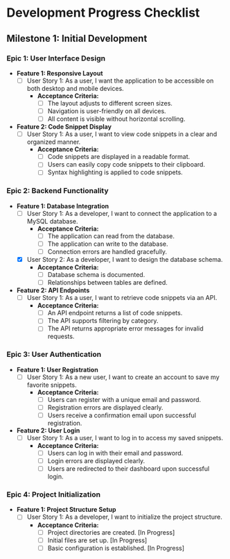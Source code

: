 # Development Progress Checklist

## Milestone 1: Initial Development

### Epic 1: User Interface Design
- **Feature 1: Responsive Layout**
  - [ ] User Story 1: As a user, I want the application to be accessible on both desktop and mobile devices.
    - **Acceptance Criteria:**
      - [ ] The layout adjusts to different screen sizes.
      - [ ] Navigation is user-friendly on all devices.
      - [ ] All content is visible without horizontal scrolling.

- **Feature 2: Code Snippet Display**
  - [ ] User Story 1: As a user, I want to view code snippets in a clear and organized manner.
    - **Acceptance Criteria:**
      - [ ] Code snippets are displayed in a readable format.
      - [ ] Users can easily copy code snippets to their clipboard.
      - [ ] Syntax highlighting is applied to code snippets.

### Epic 2: Backend Functionality
- **Feature 1: Database Integration**
  - [ ] User Story 1: As a developer, I want to connect the application to a MySQL database.
    - **Acceptance Criteria:**
      - [ ] The application can read from the database.
      - [ ] The application can write to the database.
      - [ ] Connection errors are handled gracefully.
  - [x] User Story 2: As a developer, I want to design the database schema.
    - **Acceptance Criteria:**
      - [ ] Database schema is documented.
      - [ ] Relationships between tables are defined.

- **Feature 2: API Endpoints**
  - [ ] User Story 1: As a user, I want to retrieve code snippets via an API.
    - **Acceptance Criteria:**
      - [ ] An API endpoint returns a list of code snippets.
      - [ ] The API supports filtering by category.
      - [ ] The API returns appropriate error messages for invalid requests.

### Epic 3: User Authentication
- **Feature 1: User Registration**
  - [ ] User Story 1: As a new user, I want to create an account to save my favorite snippets.
    - **Acceptance Criteria:**
      - [ ] Users can register with a unique email and password.
      - [ ] Registration errors are displayed clearly.
      - [ ] Users receive a confirmation email upon successful registration.

- **Feature 2: User Login**
  - [ ] User Story 1: As a user, I want to log in to access my saved snippets.
    - **Acceptance Criteria:**
      - [ ] Users can log in with their email and password.
      - [ ] Login errors are displayed clearly.
      - [ ] Users are redirected to their dashboard upon successful login.

### Epic 4: Project Initialization
- **Feature 1: Project Structure Setup**
  - [ ] User Story 1: As a developer, I want to initialize the project structure.
    - **Acceptance Criteria:**
      - [ ] Project directories are created. [In Progress]
      - [ ] Initial files are set up. [In Progress]
      - [ ] Basic configuration is established. [In Progress]
